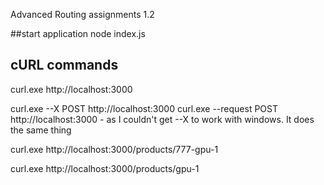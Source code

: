 Advanced Routing assignments 1.2

##start application
node index.js

## cURL commands

curl.exe http://localhost:3000

curl.exe --X POST http://localhost:3000
curl.exe --request POST http://localhost:3000 - as I couldn't get --X to work with windows. It does the same thing

curl.exe http://localhost:3000/products/777-gpu-1 

curl.exe http://localhost:3000/products/gpu-1 
